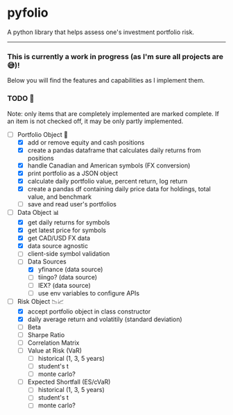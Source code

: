 # pyfolio
A python library that helps assess one's investment portfolio risk.

---

### This is currently a work in progress (as I'm sure all projects are 😅)!
Below you will find the features and capabilities as I implement them.

### TODO 📝
Note: only items that are completely implemented are marked complete. If an item is not checked off, it may be only partly implemented.
- [ ] Portfolio Object 📁
  - [x] add or remove equity and cash positions
  - [x] create a pandas dataframe that calculates daily returns from positions
  - [x] handle Canadian and American symbols (FX conversion)
  - [x] print portfolio as a JSON object
  - [x] calculate daily portfolio value, percent return, log return
  - [x] create a pandas df containing daily price data for holdings, total value, and benchmark
  - [ ] save and read user's portfolios
- [ ] Data Object 📊
  - [x] get daily returns for symbols
  - [x] get latest price for symbols
  - [x] get CAD/USD FX data
  - [x] data source agnostic
  - [ ] client-side symbol validation
  - [ ] Data Sources
    - [x] yfinance (data source)
    - [ ] tiingo? (data source)
    - [ ] IEX? (data source)
    - [ ] use env variables to configure APIs
- [ ] Risk Object 📉📈
  - [x] accept portfolio object in class constructor
  - [x] daily average return and volatitily (standard deviation)
  - [ ] Beta
  - [ ] Sharpe Ratio
  - [ ] Correlation Matrix
  - [ ] Value at Risk (VaR)
    - [ ] historical (1, 3, 5 years)
    - [ ] student's t
    - [ ] monte carlo?
  - [ ] Expected Shortfall (ES/cVaR)
    - [ ] historical (1, 3, 5 years)
    - [ ] student's t
    - [ ] monte carlo?

